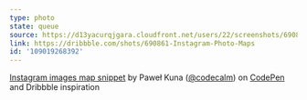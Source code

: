 ```yaml
---
type: photo
state: queue
source: https://d13yacurqjgara.cloudfront.net/users/22/screenshots/690861/photomaps.png
link: https://dribbble.com/shots/690861-Instagram-Photo-Maps
id: '109019268392'
---
```

<p data-height="332" data-theme-id="51" data-slug-hash="jEVoxe" data-default-tab="result" data-user="codecalm" class='codepen'><a href='http://codepen.io/codecalm/pen/jEVoxe/'>Instagram images map snippet</a> by Paweł Kuna (<a href='http://codepen.io/codecalm'>@codecalm</a>) on <a href='http://codepen.io'>CodePen</a> and Dribbble inspiration</p>
